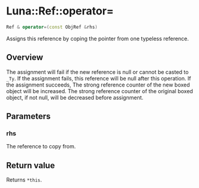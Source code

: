 # Luna::Ref::operator=

```c++
Ref & operator=(const ObjRef &rhs)
```

Assigns this reference by coping the pointer from one typeless reference. 

## Overview
The assignment will fail if the new reference is null or cannot be casted to `_Ty`. If the assignment fails, this reference will be null after this operation. If the assignment succeeds, The strong reference counter of the new boxed object will be increased. The strong reference counter of the original boxed object, if not null, will be decreased before assignment. 

## Parameters
### rhs
The reference to copy from. 

## Return value
Returns `*this`. 

